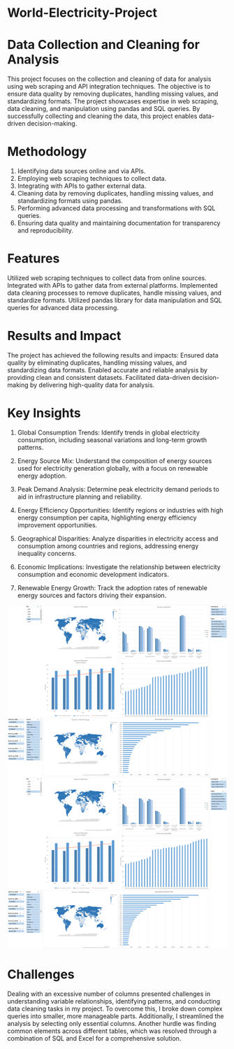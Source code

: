 # World-Electricity-Project

# Data Collection and Cleaning for Analysis

This project focuses on the collection and cleaning of data for analysis using web scraping and API integration techniques. 
The objective is to ensure data quality by removing duplicates, handling missing values, and standardizing formats. 
The project showcases expertise in web scraping, data cleaning, and manipulation using pandas and SQL queries. 
By successfully collecting and cleaning the data, this project enables data-driven decision-making.

# Methodology 
1. Identifying data sources online and via APIs.
2. Employing web scraping techniques to collect data.
3. Integrating with APIs to gather external data.
4. Cleaning data by removing duplicates, handling missing values, and standardizing formats using pandas.
5. Performing advanced data processing and transformations with SQL queries.
6. Ensuring data quality and maintaining documentation for transparency and reproducibility.

# Features

Utilized web scraping techniques to collect data from  online sources.
Integrated with APIs to gather data from external platforms.
Implemented data cleaning processes to remove duplicates, handle missing values, and standardize formats.
Utilized pandas library for data manipulation and SQL queries for advanced data processing.

# Results and Impact

The project has achieved the following results and impacts:
Ensured data quality by eliminating duplicates, handling missing values, and standardizing data formats.
Enabled accurate and reliable analysis by providing clean and consistent datasets.
Facilitated data-driven decision-making by delivering high-quality data for analysis.

# Key Insights

1. Global Consumption Trends: Identify trends in global electricity consumption, including seasonal variations and long-term growth patterns.

2. Energy Source Mix: Understand the composition of energy sources used for electricity generation globally, with a focus on renewable energy adoption.

3. Peak Demand Analysis: Determine peak electricity demand periods to aid in infrastructure planning and reliability.

4. Energy Efficiency Opportunities: Identify regions or industries with high energy consumption per capita, highlighting energy efficiency improvement opportunities.

5. Geographical Disparities: Analyze disparities in electricity access and consumption among countries and regions, addressing energy inequality concerns.

6. Economic Implications: Investigate the relationship between electricity consumption and economic development indicators.

7. Renewable Energy Growth: Track the adoption rates of renewable energy sources and factors driving their expansion.

![Screenshot](Dashboard_.png)
![GitHub Logo](Dashboard_.png)

# Challenges
Dealing with an excessive number of columns presented challenges in understanding variable relationships, identifying patterns, and conducting data cleaning tasks in my project. To overcome this, I broke down complex queries into smaller, more manageable parts. Additionally, I streamlined the analysis by selecting only essential columns. Another hurdle was finding common elements across different tables, which was resolved through a combination of SQL and Excel for a comprehensive solution.
